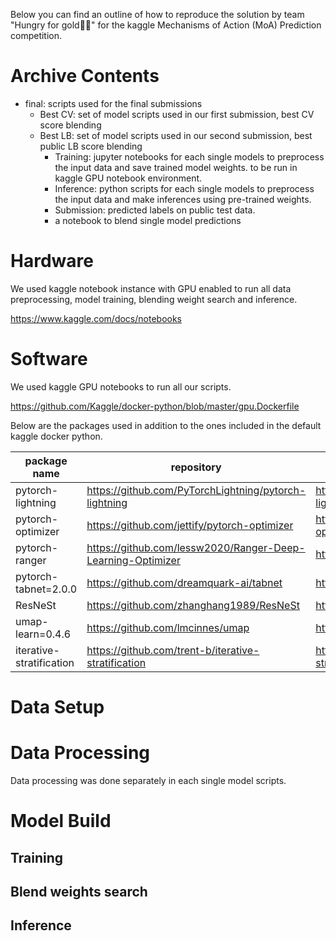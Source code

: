 Below you can find an outline of how to reproduce the solution by team "Hungry for gold🥇🥇" for the kaggle Mechanisms of Action (MoA) Prediction competition.

# Archive Contents
- final: scripts used for the final submissions
    - Best CV: set of model scripts used in our first submission, best CV score blending
    - Best LB: set of model scripts used in our second submission, best public LB score blending
        - Training: jupyter notebooks for each single models to preprocess the input data and save trained model weights. to be run in kaggle GPU notebook environment.
        - Inference: python scripts for each single models to preprocess the input data and make inferences using pre-trained weights.
        - Submission: predicted labels on public test data.
        - a notebook to blend single model predictions

# Hardware
We used kaggle notebook instance with GPU enabled to run all data preprocessing, model training, blending weight search and inference.

https://www.kaggle.com/docs/notebooks

# Software
We used kaggle GPU notebooks to run all our scripts. 

https://github.com/Kaggle/docker-python/blob/master/gpu.Dockerfile

Below are the packages used in addition to the ones included in the default kaggle docker python.

| package name | repository | kaggle dataset |
| --- |--- | --- |
| pytorch-lightning | https://github.com/PyTorchLightning/pytorch-lightning|https://www.kaggle.com/markpeng/pytorch-lightning |
| pytorch-optimizer | https://github.com/jettify/pytorch-optimizer |https://www.kaggle.com/markpeng/pytorch-optimizer |
| pytorch-ranger |https://github.com/lessw2020/Ranger-Deep-Learning-Optimizer|https://www.kaggle.com/markpeng/pytorch-ranger |
| pytorch-tabnet=2.0.0 | https://github.com/dreamquark-ai/tabnet | https://www.kaggle.com/ryati131457/pytorchtabnet |
| ResNeSt| https://github.com/zhanghang1989/ResNeSt | https://www.kaggle.com/markpeng/resnest |
| umap-learn=0.4.6 | https://github.com/lmcinnes/umap | https://www.kaggle.com/kozistr/umaplearn|
| iterative-stratification |https://github.com/trent-b/iterative-stratification |https://www.kaggle.com/yasufuminakama/iterative-stratification |

<!-- python packages are also detailed separately in `requirements.txt` -->

# Data Setup

# Data Processing
Data processing was done separately in each single model scripts.

# Model Build
## Training

## Blend weights search

## Inference

